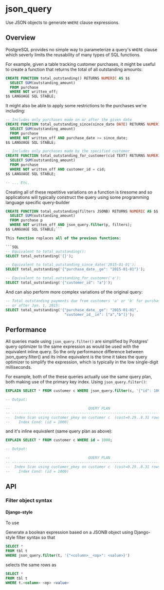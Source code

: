 # json_query

Use JSON objects to generate ```WHERE``` clause expressions.


## Overview

PostgreSQL provides no simple way to parameterize a query's ```WHERE``` clause
which severly limits the reusability of many types of SQL functions.

For example, given a table tracking customer purchases, it might be useful to
create a function that returns the total of all outstanding amounts:

```SQL
CREATE FUNCTION total_outstanding() RETURNS NUMERIC AS $$
  SELECT SUM(outstanding_amount)
  FROM purchase
  WHERE NOT written_off;
$$ LANGUAGE SQL STABLE;
```

It might also be able to apply some restrictions to the purchases we're
including:

```SQL
-- Includes only purchases made on or after the given date
CREATE FUNCTION total_outstanding_since(since_date DATE) RETURNS NUMERIC AS $$
  SELECT SUM(outstanding_amount)
  FROM purchase
  WHERE NOT written_off AND purchase_date >= since_date;
$$ LANGUAGE SQL STABLE;

-- Includes only purchases made by the specified customer
CREATE FUNCTION total_outstanding_for_customer(cid TEXT) RETURNS NUMERIC AS $$
  SELECT SUM(outstanding_amount)
  FROM purchase
  WHERE NOT written_off AND customer_id = cid;
$$ LANGUAGE SQL STABLE;

-- ... Etc.
```

Creating all of these repetitive variations on a function is tiresome and
so applications will typically construct the query using some programming
language specific query-builder

```SQL
CREATE FUNCTION total_outstanding(filters JSONB) RETURNS NUMERIC AS $$
  SELECT SUM(outstanding_amount)
  FROM purchase p
  WHERE NOT written_off AND json_query.filter(p, filters);
$$ LANGUAGE SQL STABLE;```

This function replaces all of the previous functions:

```SQL
-- Equivalent to total_outstanding():
SELECT total_outstanding('{}');

-- Equivalent to total_outstanding_since_date('2015-01-01'):
SELECT total_outstanding('{"purchase_date__ge": "2015-01-01"}');

-- Equivalent to total_outstanding_for_customer('a'):
SELECT total_outstanding('{"customer_id": "a"}');
```

And can also perform more complex variations of the original query:

```SQL
-- Total outstanding payments due from customers 'a' or 'b' for purchases on
-- or after Jan. 1, 2015:
SELECT total_outstanding('{"purchase_date__ge": "2015-01-01",
                           "customer_id__in": ["a","b"]}');
```

## Performance

All queries made using ```json_query.filter()``` are simplified by Postgres'
query optimizer to the same expression as would be used with the equivalent
inline query. So the only performance difference between json_query.filter()
and its inline equivalent is the time it takes the query optimizer to simplify
the expression, which is typically in the low single-digit milliseconds.

For example, both of the these queries actually use the same query plan, both
making use of the primary key index. Using ```json_query.filter()```:

```SQL
EXPLAIN SELECT * FROM customer c WHERE json_query.filter(c, '{"id": 1000}');

-- Output:

--                                    QUERY PLAN                                    
-- ---------------------------------------------------------------------------------
--  Index Scan using customer_pkey on customer c  (cost=0.29..8.31 rows=1 width=68)
--    Index Cond: (id = 1000)
```

and it's inline equivalent (same query plan as above):

```SQL
EXPLAIN SELECT * FROM customer c WHERE id = 1000;

-- Output:

--                                    QUERY PLAN                                    
-- ---------------------------------------------------------------------------------
--  Index Scan using customer_pkey on customer c  (cost=0.29..8.31 rows=1 width=68)
--    Index Cond: (id = 1000)
```


## API

### Filter object syntax

#### Django-style



To use 

Generate a boolean expression based on a JSONB object using Django-style filter syntax so that
```SQL
SELECT *
FROM tbl t
WHERE json_query.filter(t, '{"<column>__<op>": <value>}')
```
selects the same rows as
```SQL
SELECT *
FROM tbl t
WHERE t.<column> <op> <value>
```
